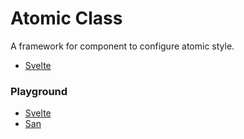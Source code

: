 # Atomic Class

A framework for component to configure atomic style.

- [Svelte](./svelte)

### Playground

- [Svelte](https://design-to-release.github.io/atomic-class/svelte)
- [San](https://design-to-release.github.io/atomic-class/san)
